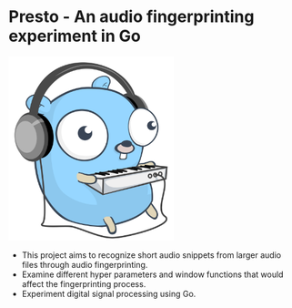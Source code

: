 # Presto - An audio fingerprinting experiment in Go
<img width="290px" src=gopher.svg>

- This project aims to recognize short audio snippets from larger audio files through audio fingerprinting.
- Examine different hyper parameters and window functions that would affect the fingerprinting process.
- Experiment digital signal processing using Go.
